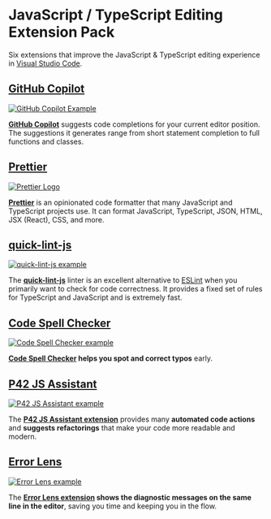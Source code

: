 # JavaScript / TypeScript Editing Extension Pack
Six extensions that improve the JavaScript & TypeScript editing experience in [Visual Studio Code](https://code.visualstudio.com/). 

<!-- [Learn more in this blog post](https://p42.ai/blog/TODO). -->

## [GitHub Copilot](https://marketplace.visualstudio.com/items?itemName=GitHub.copilot&ssr=false)
[![GitHub Copilot Example](https://p42.ai/image/blog/2022-11-01-6-vs-code-extensions-for-productive-javascript-and-typescript-editing/copilot.png)](https://marketplace.visualstudio.com/items?itemName=GitHub.copilot&ssr=false)

**[GitHub Copilot](https://marketplace.visualstudio.com/items?itemName=GitHub.copilot)** suggests code completions for your current editor position. The suggestions it generates range from short statement completion to full functions and classes.

## [Prettier](https://marketplace.visualstudio.com/items?itemName=esbenp.prettier-vscode&ssr=false)
[![Prettier Logo](https://p42.ai/image/blog/2022-11-01-6-vs-code-extensions-for-productive-javascript-and-typescript-editing/prettier.png)](https://marketplace.visualstudio.com/items?itemName=esbenp.prettier-vscode&ssr=false)

**[Prettier](https://prettier.io/)** is an opinionated code formatter that many JavaScript and TypeScript projects use. It can format JavaScript, TypeScript, JSON, HTML, JSX (React), CSS, and more. 

## [quick-lint-js](https://marketplace.visualstudio.com/items?itemName=quick-lint.quick-lint-js&ssr=false)
[![quick-lint-js example](https://p42.ai/image/blog/2022-11-01-6-vs-code-extensions-for-productive-javascript-and-typescript-editing/quick-lint-js.png)](https://marketplace.visualstudio.com/items?itemName=quick-lint.quick-lint-js&ssr=false)

The **[quick-lint-js](https://quick-lint-js.com/)** linter is an excellent alternative to [ESLint](https://eslint.org/) when you primarily want to check for code correctness. It provides a fixed set of rules for TypeScript and JavaScript and is extremely fast. 

## [Code Spell Checker](https://marketplace.visualstudio.com/items?itemName=streetsidesoftware.code-spell-checker&ssr=false)
[![Code Spell Checker example](https://p42.ai/image/blog/2022-11-01-6-vs-code-extensions-for-productive-javascript-and-typescript-editing/code-spell-checker.png)](https://marketplace.visualstudio.com/items?itemName=streetsidesoftware.code-spell-checker&ssr=false)

**[Code Spell Checker](https://marketplace.visualstudio.com/items?itemName=streetsidesoftware.code-spell-checker&ssr=false) helps you spot and correct typos** early.

## [P42 JS Assistant](https://marketplace.visualstudio.com/items?itemName=p42ai.refactor&ssr=false)
[![P42 JS Assistant example](https://p42.ai/image/blog/2022-11-01-6-vs-code-extensions-for-productive-javascript-and-typescript-editing/p42-js-assistant.png)](https://marketplace.visualstudio.com/items?itemName=p42ai.refactor&ssr=false)

The **[P42 JS Assistant extension](https://marketplace.visualstudio.com/items?itemName=p42ai.refactor&ssr=false)** provides many **automated code actions** and **suggests refactorings** that make your code more readable and modern.

## [Error Lens](https://marketplace.visualstudio.com/items?itemName=usernamehw.errorlens&ssr=false)
[![Error Lens example](https://p42.ai/image/blog/2022-11-01-6-vs-code-extensions-for-productive-javascript-and-typescript-editing/error-lens.png)](https://marketplace.visualstudio.com/items?itemName=usernamehw.errorlens&ssr=false)

The **[Error Lens extension](https://marketplace.visualstudio.com/items?itemName=usernamehw.errorlens&ssr=false) shows the diagnostic messages on the same line in the editor**, saving you time and keeping you in the flow.

